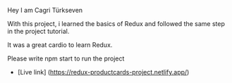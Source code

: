 Hey I am Cagri Türkseven

With this project, i learned the basics of Redux and followed the same step in the project tutorial.

It was a great cardio to learn Redux.

Please write npm start to run the project

- [Live link] (https://redux-productcards-project.netlify.app/)
